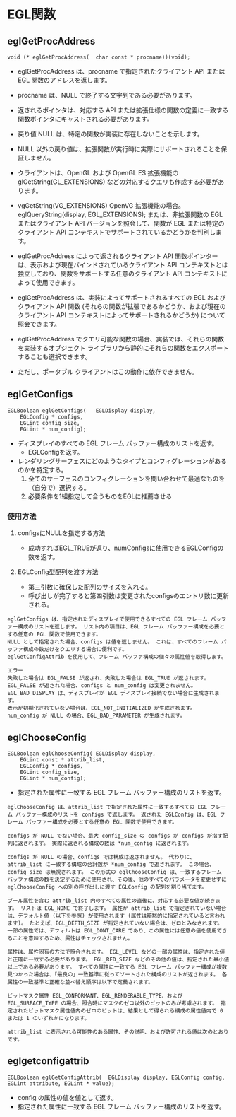 # EGL関数

## eglGetProcAddress

```
void (* eglGetProcAddress(	char const * procname))(void);
```

- eglGetProcAddress は、procname で指定されたクライアント API または EGL 関数のアドレスを返します。 
- procname は、NULL で終了する文字列である必要があります。 
- 返されるポインタは、対応する API または拡張仕様の関数の定義に一致する関数ポインタにキャストされる必要があります。 
- 戻り値 NULL は、特定の関数が実装に存在しないことを示します。

- NULL 以外の戻り値は、拡張関数が実行時に実際にサポートされることを保証しません。 
- クライアントは、OpenGL および OpenGL ES 拡張機能の glGetString(GL_EXTENSIONS) などの対応するクエリも作成する必要があります。 
- vgGetString(VG_EXTENSIONS) OpenVG 拡張機能の場合。 eglQueryString(display, EGL_EXTENSIONS); または、非拡張関数の EGL またはクライアント API バージョンを照会して、関数が EGL または特定のクライアント API コンテキストでサポートされているかどうかを判別します。

- eglGetProcAddress によって返されるクライアント API 関数ポインターは、表示および現在バインドされているクライアント API コンテキストとは独立しており、関数をサポートする任意のクライアント API コンテキストによって使用できます。

- eglGetProcAddress は、実装によってサポートされるすべての EGL およびクライアント API 関数 (それらの関数が拡張であるかどうか、および現在のクライアント API コンテキストによってサポートされるかどうか) について照会できます。

- eglGetProcAddress でクエリ可能な関数の場合、実装では、それらの関数を実装するオブジェクト ライブラリから静的にそれらの関数をエクスポートすることも選択できます。 
- ただし、ポータブル クライアントはこの動作に依存できません。



## eglGetConfigs 
```
EGLBoolean eglGetConfigs(	EGLDisplay display,
 	EGLConfig * configs,
 	EGLint config_size,
 	EGLint * num_config);
```
- ディスプレイのすべての EGL フレーム バッファー構成のリストを返す。
    - EGLConfigを返す。
- レンダリングサーフェスにどのようなタイプとコンフィグレーションがあるのかを特定する。
    1. 全てのサーフェスのコンフィグレーションを問い合わせて最適なものを（自分で）選択する。
    1. 必要条件を1組指定して合うものをEGLに推薦させる

### 使用方法  
1. configsにNULLを指定する方法
    - 成功すればEGL_TRUEが返り、numConfigsに使用できるEGLConfigの数を返す。

1. EGLConfig型配列を渡す方法
    - 第三引数に確保した配列のサイズを入れる。
    - 呼び出しが完了すると第四引数は変更されたconfigsのエントリ数に更新される。



```
eglGetConfigs は、指定されたディスプレイで使用できるすべての EGL フレーム バッファー構成のリストを返します。 リスト内の項目は、EGL フレーム バッファー構成を必要とする任意の EGL 関数で使用できます。
NULL として指定された場合、configs は値を返しません。 これは、すべてのフレーム バッファ構成の数だけをクエリする場合に便利です。
eglGetConfigAttrib を使用して、フレーム バッファ構成の個々の属性値を取得します。

エラー
失敗した場合は EGL_FALSE が返され、失敗した場合は EGL_TRUE が返されます。 EGL_FALSE が返された場合、configs と num_config は変更されません。
EGL_BAD_DISPLAY は、ディスプレイが EGL ディスプレイ接続でない場合に生成されます。
表示が初期化されていない場合は、EGL_NOT_INITIALIZED が生成されます。
num_config が NULL の場合、EGL_BAD_PARAMETER が生成されます。
```


## eglChooseConfig 

```
EGLBoolean eglChooseConfig(	EGLDisplay display,
 	EGLint const * attrib_list,
 	EGLConfig * configs,
 	EGLint config_size,
 	EGLint * num_config);
```

- 指定された属性に一致する EGL フレーム バッファー構成のリストを返す。

```
eglChooseConfig は、attrib_list で指定された属性に一致するすべての EGL フレーム バッファー構成のリストを configs で返します。 返された EGLConfig は、EGL フレーム バッファー構成を必要とする任意の EGL 関数で使用できます。

configs が NULL でない場合、最大 config_size の configs が configs が指す配列に返されます。 実際に返される構成の数は *num_config に返されます。

configs が NULL の場合、configs では構成は返されません。 代わりに、attrib_list に一致する構成の合計数が *num_config で返されます。 この場合、config_size は無視されます。 この形式の eglChooseConfig は、一致するフレーム バッファ構成の数を決定するために使用され、その後、他のすべてのパラメータを変更せずに eglChooseConfig への別の呼び出しに渡す EGLConfig の配列を割り当てます。

ブール属性を含む attrib_list 内のすべての属性の直後に、対応する必要な値が続きます。 リストは EGL_NONE で終了します。 属性が attrib_list で指定されていない場合は、デフォルト値 (以下を参照) が使用されます (属性は暗黙的に指定されていると言われます)。 たとえば、EGL_DEPTH_SIZE が指定されていない場合は、ゼロとみなされます。 一部の属性では、デフォルトは EGL_DONT_CARE であり、この属性には任意の値を使用できることを意味するため、属性はチェックされません。

属性は、属性固有の方法で照合されます。 EGL_LEVEL などの一部の属性は、指定された値と正確に一致する必要があります。 EGL_RED_SIZE などのその他の値は、指定された最小値以上である必要があります。 すべての属性に一致する EGL フレーム バッファー構成が複数見つかった場合は、「最良の」一致基準に従ってソートされた構成のリストが返されます。 各属性の一致基準と正確な並べ替え順序は以下で定義されます。

ビットマスク属性 EGL_CONFORMANT、EGL_RENDERABLE_TYPE、および EGL_SURFACE_TYPE の場合、照合時にマスクのゼロ以外のビットのみが考慮されます。 指定されたビットマスク属性値内のゼロのビットは、結果として得られる構成の属性値内で 0 または 1 のいずれかになります。

attrib_list に表示される可能性のある属性、その説明、および許可される値は次のとおりです。
```



## eglgetconfigattrib 
```
EGLBoolean eglGetConfigAttrib(	EGLDisplay display, EGLConfig config, EGLint attribute, EGLint * value);
```

- config の属性の値を値として返す。
- 指定された属性に一致する EGL フレーム バッファー構成のリストを返す。
